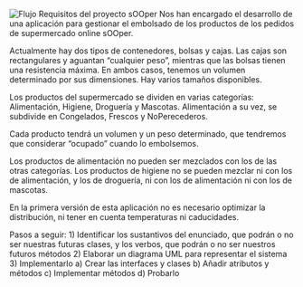 
![Flujo](https://i.ibb.co/R6YGyjh/s-OOPer-Modelo-Conceptual.png)
Requisitos del proyecto
sOOper
Nos han encargado el desarrollo de una aplicación para gestionar el embolsado de los productos de los pedidos de supermercado online sOOper.

Actualmente hay dos tipos de contenedores, bolsas y cajas. Las cajas son rectangulares y aguantan “cualquier peso”, mientras que las bolsas tienen una resistencia máxima. En ambos casos, tenemos un volumen determinado por sus dimensiones. Hay varios tamaños disponibles.

Los productos del supermercado se dividen en varias categorías: Alimentación, Higiene, Droguería y Mascotas. Alimentación a su vez, se subdivide en Congelados, Frescos y NoPerecederos.

Cada producto tendrá un volumen y un peso determinado, que tendremos que considerar “ocupado” cuando lo embolsemos.

Los productos de alimentación no pueden ser mezclados con los de las otras categorías. Los productos de higiene no se pueden mezclar ni con los de alimentación, y los de droguería, ni con los de alimentación ni con los de mascotas.

En la primera versión de esta aplicación no es necesario optimizar la distribución, ni tener en cuenta temperaturas ni caducidades.

Pasos a seguir:
    1) Identificar los sustantivos del enunciado, que podrán o no ser nuestras futuras clases, y los verbos, que podrán o no ser nuestros futuros métodos
    2) Elaborar un diagrama UML para representar el sistema
    3) Implementarlo
        a) Crear las interfaces y clases
        b) Añadir atributos y métodos
        c) Implementar métodos
        d) Probarlo

